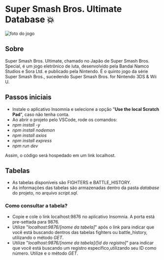 # Super Smash Bros. Ultimate Database 💥
![foto do jogo](https://assets.nintendo.com/image/upload/c_fill,w_1200/q_auto:best/f_auto/dpr_2.0/ncom/software/switch/70010000012332/ac4d1fc9824876ce756406f0525d50c57ded4b2a666f6dfe40a6ac5c3563fad9)

## Sobre
Super Smash Bros. Ultimate, chamado no Japão de Super Smash Bros. Special, é um jogo eletrônico de luta, desenvolvido pela Bandai Namco Studios e Sora Ltd. e publicado pela Nintendo. É o quinto jogo da série Super Smash Bros., sucedendo Super Smash Bros. for Nintendo 3DS & Wii U.

## Passos iniciais
- Instale o aplicativo Insomnia e selecione a opção "__Use the local Scratch Pad__", caso não tenha conta.
- Ao abrir o projeto pelo VSCode, rode os comandos:
- *npm install -y*
- *npm install nodemon*
- *npm install axios*
- *npm install express*
- *npm run dev*

Assim, o código será hospedado em um link localhost.

## Tabelas

- As tabelas disponíveis são FIGHTERS e BATTLE_HISTORY.
- As informações das tabelas são armazenadas dentro da pasta *database* do projeto, no arquivo *script.sql*.
### Como consultar a tabela?
- Copie e cole o link localhost:9876 no aplicativo Insomnia. A porta está pre-settada para 9876.
- Utilize "*localhost:9876/[nome da tabela]*" após o link para indicar que você está buscando dentros das tabelas fighters ou battle_history, utilizando o método *GET*.
- Utilize "*localhost:9876/[nome da tabela]/[id do registro]*" para indicar que você está buscando um registro específico,utilizando seu ID como número. Utilize e o método *GET*.

